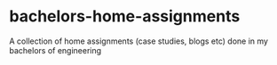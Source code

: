 # bachelors-home-assignments
A collection of home assignments (case studies, blogs etc) done in my bachelors of engineering
